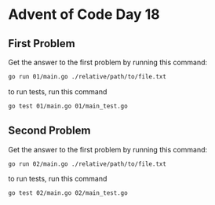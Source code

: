 # Advent of Code Day 18

## First Problem

Get the answer to the first problem by running this command:

```bash
go run 01/main.go ./relative/path/to/file.txt
```

to run tests, run this command

```bash
go test 01/main.go 01/main_test.go
```

## Second Problem

Get the answer to the first problem by running this command:

```bash
go run 02/main.go ./relative/path/to/file.txt
```

to run tests, run this command

```bash
go test 02/main.go 02/main_test.go
```
